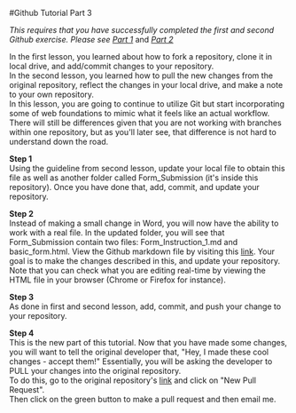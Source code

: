 #Github Tutorial Part 3

<em>This requires that you have successfully completed the first and second Github exercise. Please see [Part 1](https://github.com/jiwpark00/D3_files/blob/master/GithubExercise1.md)</em> and <em>[Part 2](https://github.com/jiwpark00/D3_files/blob/master/GithubExercise2.md)</em>

In the first lesson, you learned about how to fork a repository, clone it in local drive, and add/commit changes to your repository.
<br>
In the second lesson, you learned how to pull the new changes from the original repository, reflect the changes in your local drive,
and make a note to your own repository.
<br>
In this lesson, you are going to continue to utilize Git but start incorporating some of web foundations to mimic what it feels like an actual workflow.
<br>
There will still be differences given that you are not working with branches within one repository, but as you'll later see, that difference is not hard to understand down the road.

<strong>Step 1</strong> 
<br>
Using the guideline from second lesson, update your local file to obtain this file as well as another folder called Form_Submission (it's inside this repository).
Once you have done that, add, commit, and update your repository.

<strong>Step 2</strong>
<br>
Instead of making a small change in Word, you will now have the ability to work with a real file. In the updated folder, you will see that Form_Submission contain two files: Form_Instruction_1.md and basic_form.html.
View the Github markdown file by visiting this [link](https://github.com/jiwpark00/D3_files/blob/master/Form_Submission/Form_Instruction_1.md).
Your goal is to make the changes described in this, and update your repository. Note that you can check what you are editing real-time by viewing the HTML file in your browser (Chrome or Firefox for instance).

<strong>Step 3</strong>
<br>
As done in first and second lesson, add, commit, and push your change to your repository.

<strong>Step 4</strong>
<br>
This is the new part of this tutorial. Now that you have made some changes, you will want to tell the original developer that, "Hey, I made these cool changes - accept them!"
Essentially, you will be asking the developer to PULL your changes into the original repository.
<br>
To do this, go to the original repository's [link](https://github.com/jiwpark00/D3_files) and click on "New Pull Request".
<br>
Then click on the green button to make a pull request and then email me.
